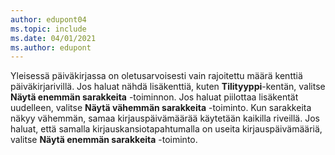 ```yaml
---
author: edupont04
ms.topic: include
ms.date: 04/01/2021
ms.author: edupont
---
```

Yleisessä päiväkirjassa on oletusarvoisesti vain rajoitettu määrä kenttiä päiväkirjarivillä. Jos haluat nähdä lisäkenttiä, kuten **Tilityyppi**-kentän, valitse **Näytä enemmän sarakkeita** -toiminnon. Jos haluat piilottaa lisäkentät uudelleen, valitse **Näytä vähemmän sarakkeita** -toiminto. Kun sarakkeita näkyy vähemmän, samaa kirjauspäivämäärää käytetään kaikilla riveillä. Jos haluat, että samalla kirjauskansiotapahtumalla on useita kirjauspäivämääriä, valitse **Näytä enemmän sarakkeita** -toiminto.
